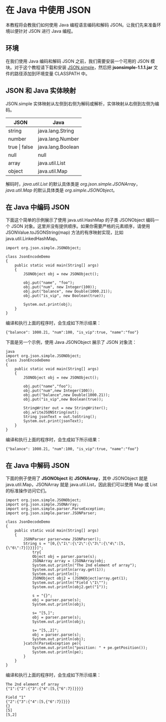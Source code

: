 # 在 Java 中使用 JSON

本教程将会教我们如何使用 Java 编程语言编码和解码 JSON。让我们先来准备环境以便针对 JSON 进行 Java 编程。

## 环境

在我们使用 Java 编码和解码 JSON 之前，我们需要安装一个可用的 JSON 模块。对于这个教程请下载和安装 [JSON.simple](https://code.google.com/p/json-simple/)，然后把 __jsonsimple-1.1.1.jar__ 文件的路径添加到环境变量 CLASSPATH 中。

## JSON 和 Java 实体映射

JSON.simple 实体映射从左侧到右侧为解码或解析，实体映射从右侧到左侧为编码。

<table>
	<thead>
		<tr>
			<th>JSON</th>
			<th>Java</th>
		</tr>
	</thead>
	<tbody>
		<tr>
			<td>string</td>
			<td>java.lang.String</td>
		</tr>
		<tr>
			<td>number</td>
			<td>java.lang.Number</td>
		</tr>
		<tr>
			<td>true | false</td>
			<td>java.lang.Boolean</td>
		</tr>
		<tr>
			<td>null</td>
			<td>null</td>
		</tr>
		<tr>
			<td>array</td>
			<td>java.util.List</td>
		</tr>
		<tr>
			<td>object</td>
			<td>java.util.Map</td>
		</tr>
	</tbody>
</table>

解码时，_java.util.List_ 的默认具体类是 _org.json.simple.JSONArray_，_java.util.Map_ 的默认具体类是 _org.simple.JSONObject_。

## 在 Java 中编码 JSON

下面这个简单的示例展示了使用 java.util.HashMap 的子类 JSONObject 编码一个 JSON 对象。这里并没有提供顺序。如果你需要严格的元素顺序，请使用 JSONValue.toJSONString(map) 方法的有序映射实现，比如 java.util.LinkedHashMap。

```
import org.json.simple.JSONObject;

class JsonEncodeDemo 
{
	public static void main(String[] args)
	{
		JSONObject obj = new JSONObject();

		obj.put("name", "foo");
		obj.put("num", new Integer(100));
		obj.put("balance", new Double(1000.21));
		obj.put("is_vip", new Boolean(true));

		System.out.print(obj);
	}
}
```

编译和执行上面的程序时，会生成如下所示结果：

```
{"balance": 1000.21, "num":100, "is_vip":true, "name":"foo"}
```

下面是另一个示例，使用 Java JSONObject 展示了 JSON 对象流：

```
java
import org.json.simple.JSONObject;
class JsonEncodeDemo
{
	public static void main(String[] args)
	{
		JSONObject obj = new JSONObject();

		obj.put("name","foo");
		obj.put("num",new Integer(100));
		obj.put("balance",new Double(1000.21));
		obj.put("is_vip",new Boolean(true));

		StringWriter out = new StringWriter();
		obj.writeJSONString(out);
		String jsonText = out.toString();
		System.out.print(jsonText);
	}
}
```

编译和执行上面的程序时，会生成如下所示结果：

```
{"balance": 1000.21, "num":100, "is_vip":true, "name":"foo"}
```

## 在 Java 中解码 JSON

下面的例子使用了 __JSONObject__ 和 __JSONArray__，其中 JSONObject 就是 java.util.Map，JSONArray 就是 java.util.List，因此我们可以使用 Map 或 List 的标准操作访问它们。

```
import org.json.simple.JSONObject;
import org.json.simple.JSONArray;
import org.json.simple.parser.ParseException;
import org.json.simple.parser.JSONParser;

class JsonDecodeDemo
{
	public static void main(String[] args)
	{
		JSONParser parser=new JSONParser();
		String s = "[0,{\"1\":{\"2\":{\"3\":{\"4\":[5,{\"6\":7}]}}}}]";
			try{
			Object obj = parser.parse(s);
			JSONArray array = (JSONArray)obj;
			System.out.println("The 2nd element of array");
			System.out.println(array.get(1));
			System.out.println();
			JSONObject obj2 = (JSONObject)array.get(1);
			System.out.println("Field \"1\"");
			System.out.println(obj2.get("1"));

			s = "{}";
			obj = parser.parse(s);
			System.out.println(obj);

			s= "[5,]";
			obj = parser.parse(s);
			System.out.println(obj);

			s= "[5,,2]";
			obj = parser.parse(s);
			System.out.println(obj);
		}catch(ParseException pe){
			System.out.println("position: " + pe.getPosition());
			System.out.println(pe);
		}
	}
}
```

编译和执行上面的程序时，会生成如下所示结果：

```
The 2nd element of array
{"1":{"2":{"3":{"4":[5,{"6":7}]}}}}

Field "1"
{"2":{"3":{"4":[5,{"6":7}]}}}
{}
[5]
[5,2]
```